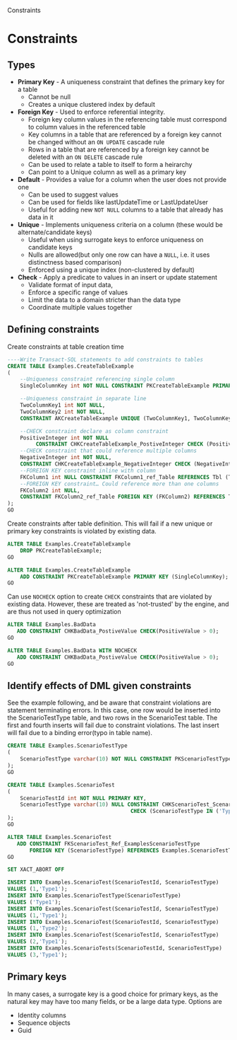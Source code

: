 Constraints

# Constraints
## Types
- **Primary Key** - A uniqueness constraint that defines the primary key for a table
    - Cannot be null
    - Creates a unique clustered index by default
- **Foreign Key** - Used to enforce referential integrity.
    - Foreign key column values in the referencing table must correspond to column values in the referenced table
    - Key columns in a table that are referenced by a foreign key cannot be changed without an `ON UPDATE` cascade rule
    - Rows in a table that are referenced by a foreign key cannot be deleted with an `ON DELETE` cascade rule
    - Can be used to relate a table to itself to form a heirarchy
    - Can point to a Unique column as well as a primary key
- **Default** - Provides a value for a column when the user does not provide one
    - Can be used to suggest values
    - Can be used for fields like lastUpdateTime or LastUpdateUser
    - Useful for adding new `NOT NULL` columns to a table that already has data in it
- **Unique** - Implements uniqueness criteria on a column (these would be alternate/candidate keys)
    - Useful when using surrogate keys to enforce uniqueness on candidate keys
    - Nulls are allowed(but only one row can have a `NULL`, i.e. it uses distinctness based comparison)
    - Enforced using a unique index (non-clustered by default)
- **Check** - Apply a predicate to values in an insert or update statement
    - Validate format of input data, 
    - Enforce a specific range of values
    - Limit the data to a domain stricter than the data type
    - Coordinate multiple values together 

## Defining constraints
Create constraints at table creation time

```sql
----Write Transact-SQL statements to add constraints to tables
CREATE TABLE Examples.CreateTableExample
(
    --Uniqueness constraint referencing single column
    SingleColumnKey int NOT NULL CONSTRAINT PKCreateTableExample PRIMARY KEY,

    --Uniqueness constraint in separate line
    TwoColumnKey1 int NOT NULL,
    TwoColumnKey2 int NOT NULL,
    CONSTRAINT AKCreateTableExample UNIQUE (TwoColumnKey1, TwoColumnKey2),

    --CHECK constraint declare as column constraint
    PositiveInteger int NOT NULL 
         CONSTRAINT CHKCreateTableExample_PostiveInteger CHECK (PositiveInteger > 0),
    --CHECK constraint that could reference multiple columns
    NegativeInteger int NOT NULL,
    CONSTRAINT CHKCreateTableExample_NegativeInteger CHECK (NegativeInteger > 0),
    --FOREIGN KEY constraint inline with column
    FKColumn1 int NULL CONSTRAINT FKColumn1_ref_Table REFERENCES Tbl (TblId),
    --FOREIGN KEY constraint… Could reference more than one columns
    FKColumn2 int NULL,
    CONSTRAINT FKColumn2_ref_Table FOREIGN KEY (FKColumn2) REFERENCES Tbl (TblId)
);
GO
```

Create constraints after table definition.  This will fail if a new unique or primary key constraints is violated by existing data.
```sql
ALTER TABLE Examples.CreateTableExample
    DROP PKCreateTableExample;
GO

ALTER TABLE Examples.CreateTableExample
    ADD CONSTRAINT PKCreateTableExample PRIMARY KEY (SingleColumnKey);
GO
```

Can use `NOCHECK` option to create `CHECK` constraints that are violated by existing data.  However, these are treated as 'not-trusted' by the engine, and are thus not used in query optimization
```sql
ALTER TABLE Examples.BadData
   ADD CONSTRAINT CHKBadData_PostiveValue CHECK(PositiveValue > 0);
GO

ALTER TABLE Examples.BadData WITH NOCHECK
   ADD CONSTRAINT CHKBadData_PostiveValue CHECK(PositiveValue > 0);
GO
```

## Identify effects of DML given constraints
See the example following, and be aware that constraint violations are statement terminating errors.  In this case, one row would be inserted into the ScenarioTestType table, and two rows in the ScenarioTest table.  The first and fourth inserts will fail due to constraint violations.  The last insert will fail due to a binding error(typo in table name).
```sql
CREATE TABLE Examples.ScenarioTestType
(
    ScenarioTestType varchar(10) NOT NULL CONSTRAINT PKScenarioTestType PRIMARY KEY
);
GO

CREATE TABLE Examples.ScenarioTest
(
    ScenarioTestId int NOT NULL PRIMARY KEY,
    ScenarioTestType varchar(10) NULL CONSTRAINT CHKScenarioTest_ScenarioTestType 
                                       CHECK (ScenarioTestType IN ('Type1','Type2'))
);
GO

ALTER TABLE Examples.ScenarioTest
   ADD CONSTRAINT FKScenarioTest_Ref_ExamplesScenarioTestType
       FOREIGN KEY (ScenarioTestType) REFERENCES Examples.ScenarioTestType;
GO

SET XACT_ABORT OFF 

INSERT INTO Examples.ScenarioTest(ScenarioTestId, ScenarioTestType)
VALUES (1,'Type1');
INSERT INTO Examples.ScenarioTestType(ScenarioTestType)
VALUES ('Type1');
INSERT INTO Examples.ScenarioTest(ScenarioTestId, ScenarioTestType)
VALUES (1,'Type1');
INSERT INTO Examples.ScenarioTest(ScenarioTestId, ScenarioTestType)
VALUES (1,'Type2');
INSERT INTO Examples.ScenarioTest(ScenarioTestId, ScenarioTestType)
VALUES (2,'Type1');
INSERT INTO Examples.ScenarioTests(ScenarioTestId, ScenarioTestType)
VALUES (3,'Type1');
```

## Primary keys
In many cases, a surrogate key is a good choice for primary keys, as the natural key may have too many fields, or be a large data type.  Options are
- Identity columns
- Sequence objects
- Guid